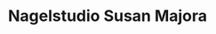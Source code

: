 ---
title: "Nagelstudio Susan Majora"
url: /bad-nauheim/nagelstudio-susan-majora/
shop: Kosmetik
---